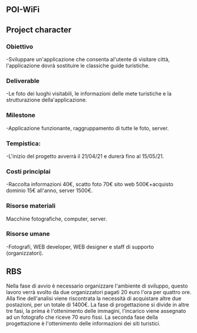 ## POI-WiFi
## Project character
### Obiettivo
-Sviluppare un'applicazione che consenta al'utente di visitare città, l'applicazione dovrà sostituire le classiche guide turistiche.
### Deliverable
-Le foto dei luoghi visitabili, le informazioni delle mete turistiche e la strutturazione della'applicazione.
### Milestone
-Applicazione funzionante, raggruppamento di tutte le foto, server.
### Tempistica:
-L'inizio del progetto avverrà il 21/04/21 e durerà fino al 15/05/21.
### Costi principlai
-Raccolta informazioni 40€, scatto foto 70€ sito web 500€+acquisto dominio 15€ all'anno, server 1500€.
### Risorse materiali
Macchine fotografiche, computer, server. 
### Risorse umane
-Fotografi, WEB developer, WEB designer e staff di supporto (organizzatori).



## RBS 
Nella fase di avvio è necessario organizzare l'ambiente di sviluppo, questo lavoro verrà svolto da due organizzatori pagati 20 euro l'ora per quattro ore. Alla fine dell'analisi viene riscontrata la necessità di acquistare altre due postazioni, per un totale di 1400€.
La fase di progettazione si divide in altre tre fasi, la prima è l'ottenimento delle immagini, l'incarico viene assegnato ad un fotografo che riceve 70 euro fissi. La seconda fase della progettazione è l'ottenimento delle informazioni dei siti turistici.
